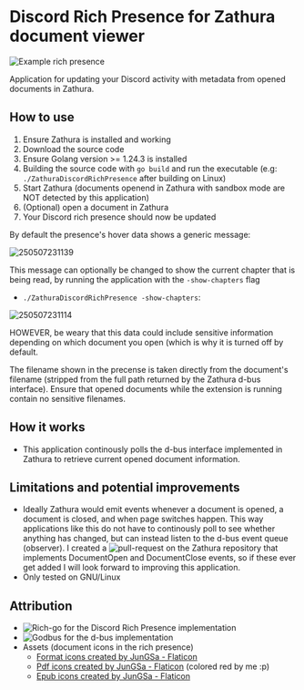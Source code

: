 # Discord Rich Presence for Zathura document viewer

![Example rich presence](https://github.com/user-attachments/assets/75d0fbfb-53b9-4672-8179-7e993ca6b908)

Application for updating your Discord activity with metadata from opened documents in Zathura.

## How to use

1. Ensure Zathura is installed and working
2. Download the source code
3. Ensure Golang version >= 1.24.3 is installed
6. Building the source code with `go build` and run the executable (e.g: `./ZathuraDiscordRichPresence` after building on Linux)
7. Start Zathura (documents openend in Zathura with sandbox mode are NOT detected by this application)
8. (Optional) open a document in Zathura
8. Your Discord rich presence should now be updated

By default the presence's hover data shows a generic message:

![250507231139](https://github.com/user-attachments/assets/5f349000-ddf1-4bfa-8050-926a3cbe9b65)

This message can optionally be changed to show the current chapter that is being read, by running the application with the `-show-chapters` flag
- `./ZathuraDiscordRichPresence -show-chapters`:

![250507231114](https://github.com/user-attachments/assets/a6fe91ef-5b37-424b-944a-35e8ab254d02)

HOWEVER, be weary that this data could include sensitive information depending on which document you open (which is why it is turned off by default.

The filename shown in the precense is taken directly from the document's filename (stripped from the full path returned by the Zathura d-bus interface). Ensure that opened documents while the extension is running contain no sensitive filenames.

## How it works

- This application continously polls the d-bus interface implemented in Zathura to retrieve current opened document information.

## Limitations and potential improvements
- Ideally Zathura would emit events whenever a document is opened, a document is closed, and when page switches happen. This way applications like this do not have to continously poll to see whether anything has changed, but can instead listen to the d-bus event queue (observer). I created a ![pull-request](https://github.com/pwmt/zathura/pull/742) on the Zathura repository that implements DocumentOpen and DocumentClose events, so if these ever get added I will look forward to improving this application.
- Only tested on GNU/Linux

## Attribution
- ![Rich-go for the Discord Rich Presence implementation](https://github.com/hugolgst/rich-go)
- ![Godbus for the d-bus implementation](https://github.com/godbus/dbus)
- Assets (document icons in the rich presence)
  - <a href="https://www.flaticon.com/free-icons/format" title="format icons">Format icons created by JunGSa - Flaticon</a>
  - <a href="https://www.flaticon.com/free-icons/pdf" title="pdf icons">Pdf icons created by JunGSa - Flaticon</a> (colored red by me :p)
  - <a href="https://www.flaticon.com/free-icons/epub" title="epub icons">Epub icons created by JunGSa - Flaticon</a>
